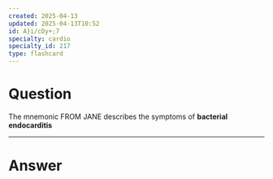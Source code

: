 ```yaml
---
created: 2025-04-13
updated: 2025-04-13T10:52
id: A}i/cDy+;7
specialty: cardio
specialty_id: 217
type: flashcard
---
```


# Question
The mnemonic FROM JANE describes the symptoms of **bacterial endocarditis**

---

# Answer

